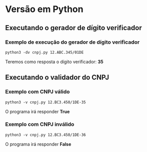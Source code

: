 # Versão em Python

## Executando o gerador de dígito verificador

### Exemplo de execução do gerador de dígito verificador

`python3 -dv cnpj.py 12.ABC.345/01DE`

Teremos como resposta o dígito verificador: **35**

## Executando o validador do CNPJ


### Exemplo com CNPJ válido

`python3 -v cnpj.py 12.BC3.450/1DE-35`

O programa irá responder **True**

### Exemplo com CNPJ inválido

`python3 -v cnpj.py 12.BC3.450/1DE-36`

O programa irá responder **False**
